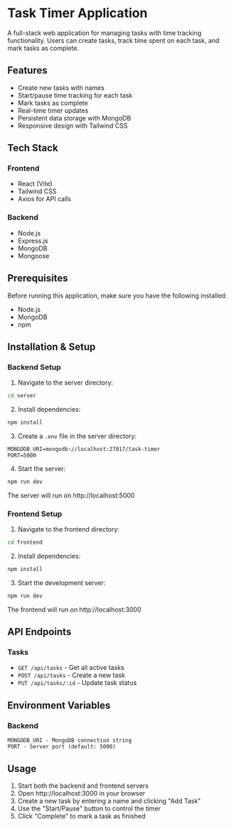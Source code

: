 # Task Timer Application

A full-stack web application for managing tasks with time tracking functionality. Users can create tasks, track time spent on each task, and mark tasks as complete.

## Features

- Create new tasks with names
- Start/pause time tracking for each task
- Mark tasks as complete
- Real-time timer updates
- Persistent data storage with MongoDB
- Responsive design with Tailwind CSS

## Tech Stack

### Frontend
- React (Vite)
- Tailwind CSS
- Axios for API calls

### Backend
- Node.js
- Express.js
- MongoDB
- Mongoose

## Prerequisites

Before running this application, make sure you have the following installed:
- Node.js
- MongoDB
- npm 

## Installation & Setup

### Backend Setup

1. Navigate to the server directory:
```bash
cd server
```

2. Install dependencies:
```bash
npm install
```

3. Create a `.env` file in the server directory:
```env
MONGODB_URI=mongodb://localhost:27017/task-timer
PORT=5000
```

4. Start the server:
```bash
npm run dev
```

The server will run on http://localhost:5000

### Frontend Setup

1. Navigate to the frontend directory:
```bash
cd frontend
```

2. Install dependencies:
```bash
npm install
```

3. Start the development server:
```bash
npm run dev
```

The frontend will run on http://localhost:3000

## API Endpoints

### Tasks
- `GET /api/tasks` - Get all active tasks
- `POST /api/tasks` - Create a new task
- `PUT /api/tasks/:id` - Update task status

## Environment Variables

### Backend
```env
MONGODB_URI - MongoDB connection string
PORT - Server port (default: 5000)
```

## Usage

1. Start both the backend and frontend servers
2. Open http://localhost:3000 in your browser
3. Create a new task by entering a name and clicking "Add Task"
4. Use the "Start/Pause" button to control the timer
5. Click "Complete" to mark a task as finished




